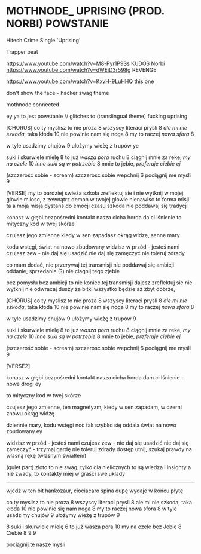 # MOTHNODE_ UPRISING (PROD. NORBI) POWSTANIE
Hitech Crime Single 'Uprising'

Trapper beat

https://www.youtube.com/watch?v=M8-Pyr1P9Ss KUDOS
Norbi
https://www.youtube.com/watch?v=dWEiD3r598g REVENGE

https://www.youtube.com/watch?v=KxvH-9LuHHQ this one

don't show the face - hacker swag theme

mothnode
connected

ey ya
to jest powstanie // glitches to (translingual theme)
fucking uprising

[CHORUS]
co ty myslisz to nie proza 8
wszyscy literaci prysli 8
_ale mi nie szkoda_, taka kłoda 10
nie powinie nam się noga 8
my to raczej _nowa sfora_ 8

w tyle usadzimy chujów 9
ułożymy wieżę z trupów ye

suki i skurwiele mielę 8
to już _wasza pora_ ruchu 8
ciągnij mnie za reke, _my na czele_ 10
_inne suki są w potrzebie_ 8
mnie to jebie, _preferuje ciebie ej_

(szczerość sobie - scream)
szczerosc sobie wepchnij 6
pociągnij me myśli 9

[VERSE]
my to bardziej świeża szkoła
zreflektuj sie i nie wytknij
w mojej glowie milosc, z zewnątrz demon
w twojej glowie nienawisc to forma misji
ta a moją misją dystans do emocji czasu szkoda
nie poddawaj się tradycji

konasz w głębi 
bezpośredni kontakt
nasza cicha horda 
da ci lśnienie
to mityczny kod 
w twej skórze

czujesz jego zmienne
kiedy w sen zapadasz
okrąg widzę, senne mary

kodu wstęgi, świat na nowo zbudowany
widzisz w przód - jesteś nami 
czujesz zew - nie daj się usadzić
nie daj się zamęczyć
nie toleruj zdrady

co mam dodać, nie przerywaj tej transmisji
nie poddawaj się ambicji
oddanie, sprzedanie (?)
nie ciagnij tego zjebie

bez pomysłu bez ambicji
to nie koniec tej transmisji
dajesz zreflektuj sie nie wytknij
nie odwracaj duszy za bitki
wszystko będzie aż zbyt dobrze,

[CHORUS]
co ty myslisz to nie proza 8
wszyscy literaci prysli 8
_ale mi nie szkoda_, taka kłoda 10
nie powinie nam się noga 8
my to raczej _nowa sfora_ 8

w tyle usadzimy chujów 9
ułożymy wieżę z trupów 9

suki i skurwiele mielę 8
to już _wasza pora_ ruchu 8
ciągnij mnie za reke, _my na czele_ 10
_inne suki są w potrzebie_ 8
mnie to jebie, _preferuje ciebie ej_

(szczerość sobie - scream)
szczerosc sobie wepchnij 6
pociągnij me myśli 9

[VERSE2]

konasz w głębi 
bezpośredni kontakt
nasza cicha horda 
dam ci lśnienie - nowe drogi ey

to mityczny kod 
w twej skórze 

czujesz jego zmienne, ten magnetyzm, 
kiedy w sen zapadam, w czerni znowu okrąg widzę 

dziennie mary, kodu wstęgi
noc tak szybko się oddala
świat na nowo zbudowany ey

widzisz w przód - jesteś nami 
czujesz zew - nie daj się usadzić
nie daj się zamęczyć - trzymaj gardę
nie toleruj zdrady
dostęp utnij, 
szukaj prawdy
na własną rękę 
(własnym światłem)

(quiet part)
złoto to nie swag,
tylko dla nielicznych to 
są wiedza i insighty
a nie zwady, to kontakty
miej w graści swe układy

------------------

wjedź w ten bit hankozaur,
ciociacaro spina dupę 
wydaje w końcu płytę


co ty myslisz to nie proza 8
wszyscy literaci prysli 8
ale mi nie szkoda, taka kłoda 10
nie powinie się nam noga 8
my to raczej nowa sfora 8
w tyle usadzimy chujów 9
ułożymy wieżę z trupów 9

8 suki i skurwiele mielę 
6 to już wasza pora
10 my na czele bez 
Jebie 8
Ciebie 8
9
9


pociągnij te nasze myśli

